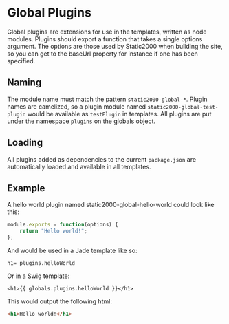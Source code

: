 # Global Plugins

Global plugins are extensions for use in the templates, written as node modules. Plugins should export a function that takes a single options argument. The options are those used by Static2000 when building the site, so you can get to the baseUrl property for instance if one has been specified.

## Naming

The module name must match the pattern `static2000-global-*`. Plugin names are camelized, so a plugin module named `static2000-global-test-plugin` would be available as `testPlugin` in templates. All plugins are put under the namespace `plugins` on the globals object.

## Loading

All plugins added as dependencies to the current `package.json` are automatically loaded and available in all templates.

## Example

A hello world plugin named static2000-global-hello-world could look like this:

```js
module.exports = function(options) {
	return "Hello world!";
};
```

And would be used in a Jade template like so:

```jade
h1= plugins.helloWorld
```

Or in a Swig template:

```htmldjango
<h1>{{ globals.plugins.helloWorld }}</h1>
```

This would output the following html:

```html
<h1>Hello world!</h1>
```